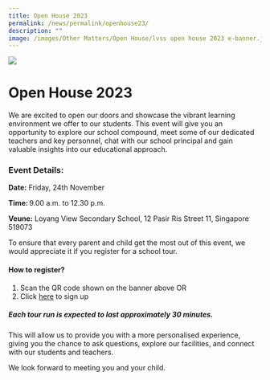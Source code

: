```yaml
---
title: Open House 2023
permalink: /news/permalink/openhouse23/
description: ""
image: /images/Other Matters/Open House/lvss open house 2023 e-banner.jpg
---
```

![](/images/Other%20Matters/Open%20House/lvss%20open%20house%202023%20e-banner.jpg)
# Open House 2023

We are excited to open our doors and showcase the vibrant learning environment we offer to our students. This event will give you an opportunity to explore our school compound, meet some of our dedicated teachers and key personnel, chat with our school principal and gain valuable insights into our educational approach. 

### **Event Details:** 

**Date:** Friday, 24th November 

**Time:** 9.00 a.m. to 12.30 p.m. 

**Veune:** Loyang View Secondary School, 12 Pasir Ris Street 11, Singapore 519073

To ensure that every parent and child get the most out of this event, we would appreciate it if you register for a school tour.  

#### **How to register?**

1) Scan the QR code shown on the banner above  OR
2) Click [here](https://forms.moe.edu.sg/forms/J7zd2v) to sign up

##### **Each tour run is expected to last approximately 30 minutes.** 

This will allow us to provide you with a more personalised experience, giving you the chance to ask questions, explore our facilities, and connect with our students and teachers. 

We look forward to meeting you and your child.